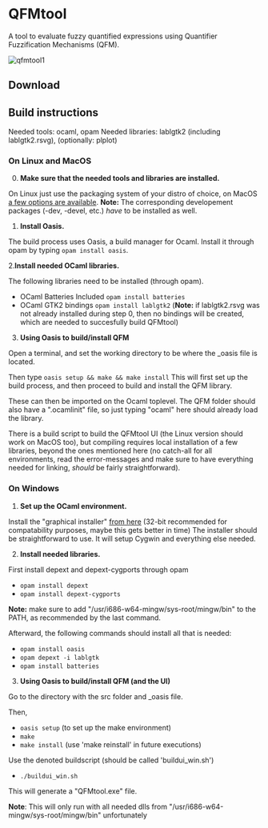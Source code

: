 # QFMtool
A tool to evaluate fuzzy quantified expressions using Quantifier Fuzzification Mechanisms (QFM).

![qfmtool1](https://user-images.githubusercontent.com/36513234/36345491-df3490c8-142b-11e8-8055-100396611e1a.png)

## Download



## Build instructions

Needed tools:   ocaml, opam
Needed libraries: lablgtk2 (including lablgtk2.rsvg), (optionally: plplot)


### On Linux and MacOS

0. __Make sure that the needed tools and libraries are installed.__ 

On Linux just use the packaging system of your distro of choice, on MacOS [a few options are available](https://ocaml.org/docs/install.html#macOS). __Note:__ The corresponding developement packages (-dev, -devel, etc.) _have_ to be installed as well.

1. __Install Oasis.__ 

The build process uses Oasis, a build manager for Ocaml. Install it through opam by typing `opam install oasis`.

2.__Install needed OCaml libraries.__ 

The following libraries need to be installed (through opam). 

  - OCaml Batteries Included `opam install batteries`
  - OCaml GTK2 bindings `opam install lablgtk2` (__Note:__ if lablgtk2.rsvg was not already installed during step 0, then no bindings will be created, which are needed to succesfully build QFMtool)
  
3. __Using Oasis to build/install QFM__

 Open a terminal, and set the working directory to be where the \_oasis file is located. 
 
Then type `oasis setup && make && make install`
This will first set up the build process, and then proceed to build and install the QFM library. 

These can then be imported on the Ocaml toplevel. The QFM folder should also have a ".ocamlinit" file, so just typing 
"ocaml" here should already load the library. 

There is a build script to build the QFMtool UI (the Linux version should work on MacOS too), but compiling  requires local installation of a few libraries, beyond the ones mentioned here (no catch-all for all environments, read the error-messages and make sure to have everything needed for linking, _should_ be fairly straightforward). 

### On Windows

1. __Set up the OCaml environment.__

Install the "graphical installer" [from here](https://fdopen.github.io/opam-repository-mingw/installation/) (32-bit recommended 
for compatability purposes, maybe this gets better in time) The installer should be straightforward to use. It will setup Cygwin
and everything else needed. 

2. __Install needed libraries.__

First install depext and depext-cygports through opam 

  - `opam install depext` 
  - `opam install depext-cygports` 
  
__Note:__ make sure to add "/usr/i686-w64-mingw/sys-root/mingw/bin" to the PATH, as recommended by the last command.

Afterward, the following commands should install all that is needed: 
  - `opam install oasis`
  - `opam depext -i lablgtk` 
  - `opam install batteries`
  
3. __Using Oasis to build/install QFM (and the UI)__

Go to the directory with the src folder and \_oasis file. 

Then,

  - `oasis setup`  (to set up the make environment) 
  - `make`
  - `make install` (use 'make reinstall' in future executions) 
  
Use the denoted buildscript (should be called 'buildui_win.sh')
  - `./buildui_win.sh`
  
This will generate a "QFMtool.exe" file. 

__Note__: This will only run with all needed dlls from 
"/usr/i686-w64-mingw/sys-root/mingw/bin" unfortunately

